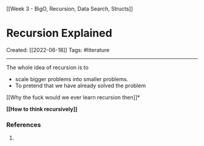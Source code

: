 [[Week 3 - BigO, Recursion, Data Search, Structs]]

# Recursion Explained
Created:  [[2022-06-18]]
Tags: #literature 

---
The whole idea of recursion is to 
- scale bigger problems into smaller problems. 
- To pretend that we have already solved the problem

[[Why the fuck would we ever learn recursion then]]*

**[[How to think recursively]]**












### References
1. 